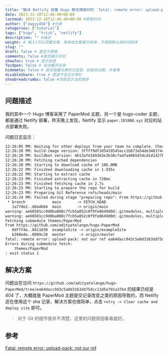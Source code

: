```yaml
---
title: "解决 Netlify 部署 Hugo 静态博客时的 `fatal: remote error: upload-pack: not our ref` 问题"
date: 2023-12-18T12:46:49+08:00
lastmod: 2023-12-18T12:46:49+08:00 #更新时间
author: ["zwyyy456"] #作者
categories: ["tutorial"]
tags: ["hugo", "trick", "netlify"]
description: "" #描述
weight: # 输入1可以顶置文章，用来给文章展示排序，不填就默认按时间排序
slug: ""
draft: false # 是否为草稿
comments: false #是否展示评论
showToc: true # 显示目录
TocOpen: false # 自动展开目录
hidemeta: false # 是否隐藏文章的元信息，如发布日期、作者等
disableShare: true # 底部不显示分享栏
showbreadcrumbs: false #顶部显示当前路径
---
```

## 问题描述

我的其中一个 Hugo 博客采用了 PaperMod 主题，另一个是 hugo-coder 主题，都是通过 Netlify 部署，昨天晚上发现，Netlify 显示 `paper.191000.xyz` 对应的站点部署失败。

问题日志显示：

```txt
12:26:05 PM: Waiting for other deploys from your team to complete. Check the queue: https://app.netlify.com/teams/zwyyy456/builds
12:26:20 PM: build-image version: 3ffff9df3d5419545acc1b673a54de348174406d (focal)
12:26:20 PM: buildbot version: 4613af4169363e3b38cfadfa4665d34cd1d1427b
12:26:20 PM: Fetching cached dependencies
12:26:20 PM: Starting to download cache of 106.8MB
12:26:22 PM: Finished downloading cache in 1.935s
12:26:22 PM: Starting to extract cache
12:26:23 PM: Finished extracting cache in 720ms
12:26:23 PM: Finished fetching cache in 2.7s
12:26:23 PM: Starting to prepare the repo for build
12:26:23 PM: Preparing Git Reference refs/heads/main
12:26:24 PM: Failed during stage "preparing repo": From https://github.com/zwyyy456/hugo_papermod_blog
 * branch            main       -> FETCH_HEAD
   1a77de2..dda4b64  main       -> origin/main
warning: ae66501cc9d0ba080c7fcb5a852c0f9fe8649d0d:.gitmodules, multiple configurations found for "submodule.themes/PaperMod.path". Skipping second one!
warning: ae66501cc9d0ba080c7fcb5a852c0f9fe8649d0d:.gitmodules, multiple configurations found for "submodule.themes/PaperMod.url". Skipping second one!
Fetching submodule themes/PaperMod
From https://github.com/adityatelange/hugo-PaperMod
   0dfff4e..8411030  exampleSite -> origin/exampleSite
   b288ede..0989c28  master      -> origin/master
fatal: remote error: upload-pack: not our ref ea64dacc943c5a0d3163dd75dcc11d5e791a37b4
Errors during submodule fetch:
	themes/PaperMod
: exit status 1
```

## 解决方案

问题出在访问 `https://github.com/adityatelange/hugo-PaperMod/tree/ea64dacc943c5a0d3163dd75dcc11d5e791a37b4` 的结果已经是 404 了，大概就是 PaperMod 主题提交记录改变之类的原因导致的，而 Netlify 还在使用这个 sha 记录，解决方案也很简单，点击 `retry -> Clear cache and deploy site` 即可。

> 对于 Git 的细节我并不清楚，这里的问题原因看看就好。

## 参考

[Fatal: remote error: upload-pack: not our ref](https://answers.netlify.com/t/fatal-remote-error-upload-pack-not-our-ref/101335)